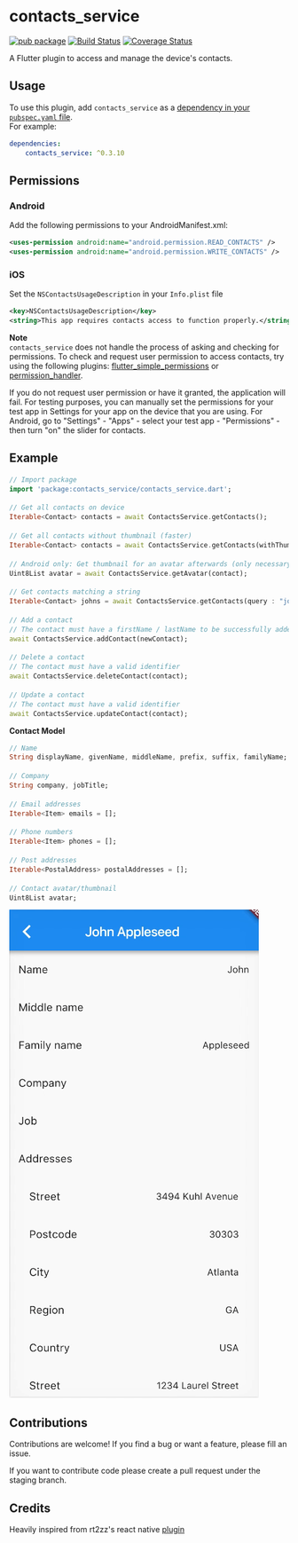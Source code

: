 
# contacts_service  
[![pub package](https://img.shields.io/pub/v/contacts_service.svg)](https://pub.dartlang.org/packages/contacts_service)
[![Build Status](https://travis-ci.com/lukasgit/flutter_contacts.svg?branch=master)](https://travis-ci.com/lukasgit/flutter_contacts)
[![Coverage Status](https://coveralls.io/repos/github/clovisnicolas/flutter_contacts/badge.svg?branch=master)](https://coveralls.io/github/clovisnicolas/flutter_contacts?branch=master)

A Flutter plugin to access and manage the device's contacts.  
  
## Usage  
  
To use this plugin, add `contacts_service` as a [dependency in your `pubspec.yaml` file](https://flutter.io/platform-plugins/).  
For example:  
```yaml  
dependencies:  
    contacts_service: ^0.3.10
```  
  
## Permissions  
### Android  
Add the following permissions to your AndroidManifest.xml:  
  
```xml  
<uses-permission android:name="android.permission.READ_CONTACTS" />  
<uses-permission android:name="android.permission.WRITE_CONTACTS" />  
```  
### iOS
Set the `NSContactsUsageDescription` in your `Info.plist` file  
  
```xml  
<key>NSContactsUsageDescription</key>  
<string>This app requires contacts access to function properly.</string>  
```  

**Note**  
`contacts_service` does not handle the process of asking and checking for permissions. To check and request user permission to access contacts, try using the following plugins: [flutter_simple_permissions](https://github.com/AppleEducate/flutter_simple_permissions)  or [permission_handler](https://pub.dartlang.org/packages/permission_handler).
  
If you do not request user permission or have it granted, the application will fail. For testing purposes, you can manually set the permissions for your test app in Settings for your app on the device that you are using. For Android, go to "Settings" - "Apps" - select your test app - "Permissions" - then turn "on" the slider for contacts.   
  
## Example  

```dart  
// Import package  
import 'package:contacts_service/contacts_service.dart';  
  
// Get all contacts on device
Iterable<Contact> contacts = await ContactsService.getContacts();  

// Get all contacts without thumbnail (faster)
Iterable<Contact> contacts = await ContactsService.getContacts(withThumbnails: false);

// Android only: Get thumbnail for an avatar afterwards (only necessary if `withThumbnails: false` is used)
Uint8List avatar = await ContactsService.getAvatar(contact);
  
// Get contacts matching a string
Iterable<Contact> johns = await ContactsService.getContacts(query : "john");

// Add a contact  
// The contact must have a firstName / lastName to be successfully added  
await ContactsService.addContact(newContact);  
  
// Delete a contact
// The contact must have a valid identifier
await ContactsService.deleteContact(contact);  

// Update a contact
// The contact must have a valid identifier
await ContactsService.updateContact(contact);

```  

**Contact Model**
```dart
// Name
String displayName, givenName, middleName, prefix, suffix, familyName;

// Company
String company, jobTitle;

// Email addresses
Iterable<Item> emails = [];

// Phone numbers
Iterable<Item> phones = [];

// Post addresses
Iterable<PostalAddress> postalAddresses = [];

// Contact avatar/thumbnail
Uint8List avatar;

```
  
![Example](doc/example.gif "Example screenshot")  
  
## Contributions

Contributions are welcome! If you find a bug or want a feature, please fill an issue.

If you want to contribute code please create a pull request under the staging branch.

## Credits

Heavily inspired from rt2zz's react native [plugin](https://github.com/rt2zz/react-native-contacts)
